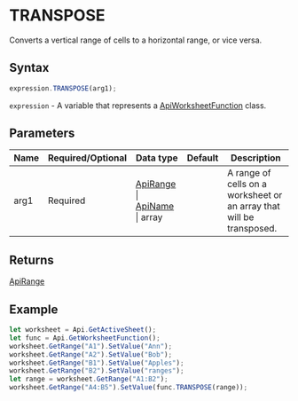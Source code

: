 # TRANSPOSE

Converts a vertical range of cells to a horizontal range, or vice versa.

## Syntax

```javascript
expression.TRANSPOSE(arg1);
```

`expression` - A variable that represents a [ApiWorksheetFunction](../ApiWorksheetFunction.md) class.

## Parameters

| **Name** | **Required/Optional** | **Data type** | **Default** | **Description** |
| ------------- | ------------- | ------------- | ------------- | ------------- |
| arg1 | Required | [ApiRange](../../ApiRange/ApiRange.md) \| [ApiName](../../ApiName/ApiName.md) \| array |  | A range of cells on a worksheet or an array that will be transposed. |

## Returns

[ApiRange](../../ApiRange/ApiRange.md)

## Example



```javascript editor-xlsx
let worksheet = Api.GetActiveSheet();
let func = Api.GetWorksheetFunction();
worksheet.GetRange("A1").SetValue("Ann");
worksheet.GetRange("A2").SetValue("Bob");
worksheet.GetRange("B1").SetValue("Apples");
worksheet.GetRange("B2").SetValue("ranges");
let range = worksheet.GetRange("A1:B2");
worksheet.GetRange("A4:B5").SetValue(func.TRANSPOSE(range));
```

